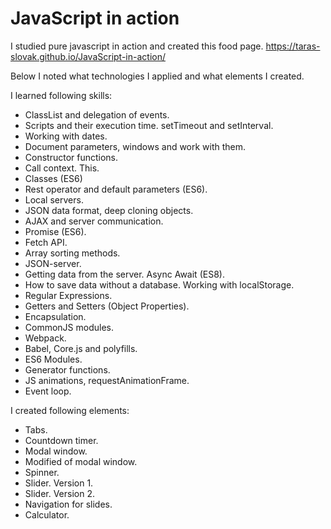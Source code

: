 # JavaScript in action

I studied pure javascript in action and created this food page.
https://taras-slovak.github.io/JavaScript-in-action/

Below I noted what technologies I applied and what elements I created.

I learned following skills:
- ClassList and delegation of events.
- Scripts and their execution time. setTimeout and setInterval.
- Working with dates.
- Document parameters, windows and work with them.
- Constructor functions.
- Call context. This.
- Classes (ES6)
- Rest operator and default parameters (ES6).
- Local servers.
- JSON data format, deep cloning objects.
- AJAX and server communication.
- Promise (ES6).
- Fetch API.
- Array sorting methods.
- JSON-server.
- Getting data from the server. Async Await (ES8).
- How to save data without a database. Working with localStorage.
- Regular Expressions.
- Getters and Setters (Object Properties).
- Encapsulation.
- CommonJS modules.
- Webpack.
- Babel, Core.js and polyfills.
- ES6 Modules.
- Generator functions.
- JS animations, requestAnimationFrame.
- Event loop.

I created following elements:
- Tabs.
- Countdown timer.
- Modal window.
- Modified of modal window.
- Spinner.
- Slider. Version 1.
- Slider. Version 2.
- Navigation for slides.
- Calculator.
